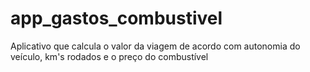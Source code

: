 # app_gastos_combustivel
Aplicativo que calcula o valor da viagem de acordo com autonomia do veículo, km's rodados e o preço do combustível 
